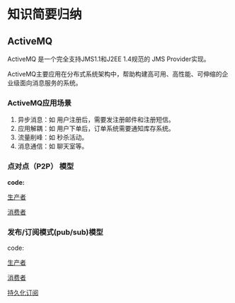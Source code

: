 # 知识简要归纳


## ActiveMQ

ActiveMQ 是一个完全支持JMS1.1和J2EE 1.4规范的 JMS Provider实现。

ActiveMQ主要应用在分布式系统架构中，帮助构建高可用、高性能、可伸缩的企业级面向消息服务的系统。



### ActiveMQ应用场景

1. 异步消息：如 用户注册后，需要发注册邮件和注册短信。
2. 应用解耦：如 用户下单后，订单系统需要通知库存系统。
3. 流量削峰：如 秒杀活动。
4. 消息通信：如 聊天室等。



### 点对点（P2P） 模型

**code:**

[生产者](https://github.com/ZHI-XINHUA/distributed/blob/master/activemq/src/main/java/zxh/provider/JmsSender.java)

[消费者](https://github.com/ZHI-XINHUA/distributed/blob/master/activemq/src/main/java/zxh/consumer/JmsReciver.java)



### 发布/订阅模式(pub/sub)模型

code:

[生产者](https://github.com/ZHI-XINHUA/distributed/blob/master/activemq/src/main/java/zxh/provider/JmsTopicSender.java)

[消费者](https://github.com/ZHI-XINHUA/distributed/blob/master/activemq/src/main/java/zxh/consumer/JmsTopicReciver.java)

[持久化订阅](https://github.com/ZHI-XINHUA/distributed/blob/master/activemq/src/main/java/zxh/consumer/JmsTopicPersistentReciver.java)


